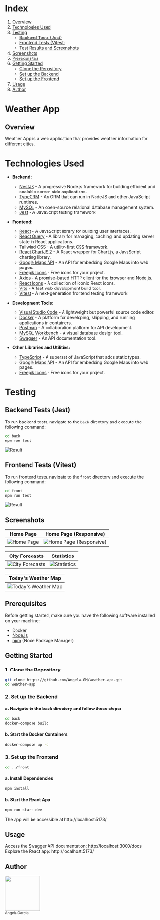 # Index

1. [Overview](#overview)
2. [Technologies Used](#technologies-used)
3. [Testing](#testing)
   - [Backend Tests (Jest)](#backend-tests-jest)
   - [Frontend Tests (Vitest)](#frontend-tests-vitest)
   - [Test Results and Screenshots](#test-results-and-screenshots)
4. [Screenshots](#screenshots)
5. [Prerequisites](#prerequisites)
6. [Getting Started](#getting-started)
   - [Clone the Repository](#clone-the-repository)
   - [Set up the Backend](#set-up-the-backend)
   - [Set up the Frontend](#set-up-the-frontend)
7. [Usage](#usage)
8. [Author](#author)



# Weather App

## Overview

Weather App is a web application that provides weather information for different cities.

# Technologies Used

- **Backend:**

  - [NestJS](https://nestjs.com/) - A progressive Node.js framework for building efficient and scalable server-side applications.
  - [TypeORM](https://typeorm.io/) - An ORM that can run in NodeJS and other JavaScript runtimes.
  - [MySQL](https://www.mysql.com/) - An open-source relational database management system.
  - [Jest](https://jestjs.io/) - A JavaScript testing framework.

- **Frontend:**

  - [React](https://reactjs.org/) - A JavaScript library for building user interfaces.
  - [React Query](https://react-query.tanstack.com/) - A library for managing, caching, and updating server state in React applications.
  - [Tailwind CSS](https://tailwindcss.com/) - A utility-first CSS framework.
  - [React ChartJS 2](https://www.npmjs.com/package/react-chartjs-2) - A React wrapper for Chart.js, a JavaScript charting library.
  - [Google Maps API](https://developers.google.com/maps/documentation/javascript/overview) - An API for embedding Google Maps into web pages.
  - [Freepik Icons](https://www.freepik.com/) - Free icons for your project.
  - [Axios](https://axios-http.com/) - A promise-based HTTP client for the browser and Node.js.
  - [React Icons](https://react-icons.github.io/react-icons/) - A collection of iconic React icons.
  - [Vite](https://vitejs.dev/) - A fast web development build tool.
  - [Vitest](https://vitejs.dev/) - A next-generation frontend testing framework.


- **Development Tools:**

  - [Visual Studio Code](https://code.visualstudio.com/) - A lightweight but powerful source code editor.
  - [Docker](https://www.docker.com/) - A platform for developing, shipping, and running applications in containers.
  - [Postman](https://www.postman.com/) - A collaboration platform for API development.
  - [MySQL Workbench](https://www.mysql.com/products/workbench/) - A visual database design tool.
  - [Swagger](https://swagger.io/) - An API documentation tool.

- **Other Libraries and Utilities:**

  - [TypeScript](https://www.typescriptlang.org/) - A superset of JavaScript that adds static types.
  - [Google Maps API](https://developers.google.com/maps/documentation/javascript/overview) - An API for embedding Google Maps into web pages.
  - [Freepik Icons](https://www.freepik.com/) - Free icons for your project.

# Testing

## Backend Tests (Jest)

To run backend tests, navigate to the `back` directory and execute the following command:

```bash
cd back
npm run test
```
![Result](https://res.cloudinary.com/drjyg98uv/image/upload/v1701599389/weather-app/wjyducgc6cwolgrotgpi.png)


## Frontend Tests (Vitest)

To run frontend tests, navigate to the `front` directory and execute the following command:

```bash
cd front
npm run test
```
![Result](https://res.cloudinary.com/drjyg98uv/image/upload/v1701599390/weather-app/vxxwi23h8gch93lxum91.png)

  ## Screenshots

| Home Page                                                                                                        | Home Page (Responsive)                                                                                                        |
| ---------------------------------------------------------------------------------------------------------------- | ----------------------------------------------------------------------------------------------------------------------------- |
| ![Home Page](https://res.cloudinary.com/drjyg98uv/image/upload/v1701544183/weather-app/ay6njxahil0rimthzfjh.png) | ![Home Page (Responsive)](https://res.cloudinary.com/drjyg98uv/image/upload/v1701544183/weather-app/tnuvswb16p1cqo8qy4qf.png) |

| City Forecasts                                                                                                        | Statistics                                                                                                        |
| --------------------------------------------------------------------------------------------------------------------- | ----------------------------------------------------------------------------------------------------------------- |
| ![City Forecasts](https://res.cloudinary.com/drjyg98uv/image/upload/v1701544183/weather-app/bwrhwhzagflpzo22kdtn.png) | ![Statistics](https://res.cloudinary.com/drjyg98uv/image/upload/v1701544183/weather-app/s2kfhbjdsinlmw15ffcg.png) |

| Today's Weather Map                                                                                                        |
| -------------------------------------------------------------------------------------------------------------------------- |
| ![Today's Weather Map](https://res.cloudinary.com/drjyg98uv/image/upload/v1701544183/weather-app/tbqguoveo6lhwwk0vfvo.png) |

## Prerequisites

Before getting started, make sure you have the following software installed on your machine:

- [Docker](https://www.docker.com/get-started)
- [Node.js](https://nodejs.org/)
- [npm](https://www.npmjs.com/) (Node Package Manager)

## Getting Started

### 1. Clone the Repository

```bash
git clone https://github.com/Angela-GM/weather-app.git
cd weather-app
```

### 2. Set up the Backend

#### a. Navigate to the back directory and follow these steps:

```bash
cd back
docker-compose build
```

#### b. Start the Docker Containers

```bash
docker-compose up -d
```

### 3. Set up the Frontend

```bash
cd ../front
```

#### a. Install Dependencies

```bash
npm install
```

#### b. Start the React App

```bash
npm run start dev
```

The app will be accessible at http://localhost:5173/

## Usage

Access the Swagger API documentation: http://localhost:3000/docs<br>
Explore the React app: http://localhost:5173/

## Author

[<img src="https://avatars.githubusercontent.com/u/116819605?s=400&u=bae5f7e88a358d3fbbd2f0e8521dda9a57739c70&v=4" width=115><br><sub>Angela Garcia</sub>](https://github.com/Angela-GM)  
